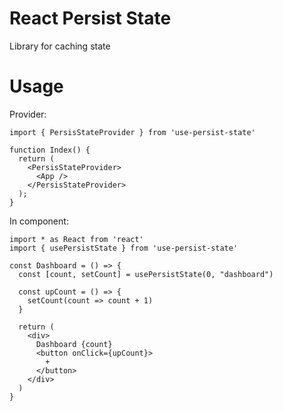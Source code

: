 # React Persist State

Library for caching state

# Usage
Provider:
```
import { PersisStateProvider } from 'use-persist-state'

function Index() {
  return (
    <PersisStateProvider>
      <App />
    </PersisStateProvider>
  );
}
```

In component:
```
import * as React from 'react'
import { usePersistState } from 'use-persist-state'

const Dashboard = () => {
  const [count, setCount] = usePersistState(0, "dashboard")
 
  const upCount = () => {
    setCount(count => count + 1)
  }

  return (
    <div>
      Dashboard {count}
      <button onClick={upCount}>
        +
      </button>
    </div>
  )
}

```
